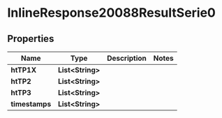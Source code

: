 # InlineResponse20088ResultSerie0

## Properties
Name | Type | Description | Notes
------------ | ------------- | ------------- | -------------
**htTP1X** | **List&lt;String&gt;** |  | 
**htTP2** | **List&lt;String&gt;** |  | 
**htTP3** | **List&lt;String&gt;** |  | 
**timestamps** | **List&lt;String&gt;** |  | 
